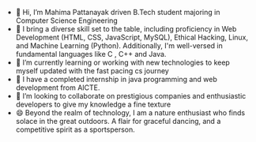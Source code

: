- 👋 Hi, I’m Mahima Pattanayak driven B.Tech student majoring in Computer Science Engineering
- 👀 I bring a diverse skill set to the table, including proficiency in Web Development (HTML, CSS, JavaScript, MySQL), Ethical Hacking, Linux, and Machine Learning (Python). Additionally, I'm well-versed in fundamental languages like C , C++ and Java.
- 🌱 I’m currently learning or working with new technologies to keep myself updated with the fast pacing cs journey
- 🎉 I have a completed internship in java programming and web development from AICTE.
- 💞️ I’m looking to collaborate on prestigious companies and enthusiastic developers to give my knowledge a fine texture
- 😄 Beyond the realm of technology, I am a nature enthusiast who finds solace in the great outdoors. A flair for graceful dancing, and a competitive spirit as a sportsperson.
